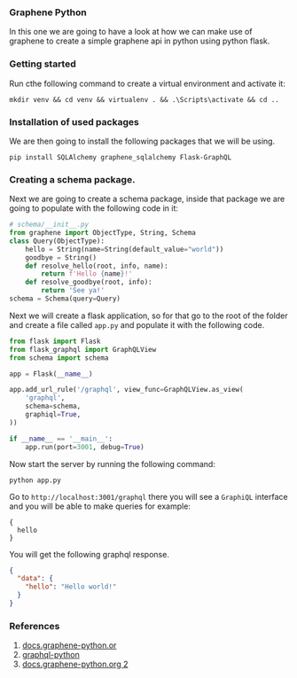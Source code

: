 ### Graphene Python

In this one we are going to have a look at how we can make use of graphene to create a simple graphene api in python using python flask.

### Getting started

Run cthe following command to create a virtual environment and activate it:

```shell
mkdir venv && cd venv && virtualenv . && .\Scripts\activate && cd ..
```

### Installation of used packages

We are then going to install the following packages that we will be using.

```shell
pip install SQLAlchemy graphene_sqlalchemy Flask-GraphQL
```

### Creating a schema package.

Next we are going to create a schema package, inside that package we are going to populate with the following code in it:

```py
# schema/__init__.py
from graphene import ObjectType, String, Schema
class Query(ObjectType):
    hello = String(name=String(default_value="world"))
    goodbye = String()
    def resolve_hello(root, info, name):
        return f'Hello {name}!'
    def resolve_goodbye(root, info):
        return 'See ya!'
schema = Schema(query=Query)
```

Next we will create a flask application, so for that go to the root of the folder and create a file called `app.py` and populate it with the following code.

```py
from flask import Flask
from flask_graphql import GraphQLView
from schema import schema

app = Flask(__name__)

app.add_url_rule('/graphql', view_func=GraphQLView.as_view(
    'graphql',
    schema=schema,
    graphiql=True,
))

if __name__ == '__main__':
    app.run(port=3001, debug=True)

```

Now start the server by running the following command:

```shell
python app.py
```

Go to `http://localhost:3001/graphql` there you will see a `GraphiQL` interface and you will be able to make queries for example:

```
{
  hello
}
```

You will get the following graphql response.

```json
{
  "data": {
    "hello": "Hello world!"
  }
}
```

### References

1. [docs.graphene-python.or](https://docs.graphene-python.org/en/latest/quickstart/)
2. [graphql-python](https://github.com/graphql-python/flask-graphql)
3. [docs.graphene-python.org 2](https://docs.graphene-python.org/projects/sqlalchemy/en/latest/tutorial/)
